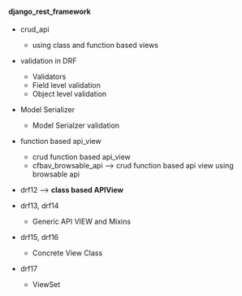 #### django_rest_framework

- crud_api
   - using class and function based views

- validation in DRF
    - Validators
    - Field level validation
    - Object level validation
    
- Model Serializer
   - Model Serialzer validation 
   
- function based api_view
  - crud function based api_view
  - cfbav_browsable_api --> crud function based api view using browsable api

- drf12 --> **class based APIView**

- drf13, drf14
   - Generic API VIEW and Mixins
   
- drf15, drf16
   - Concrete View Class
   
- drf17
  - ViewSet
